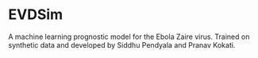 # EVDSim
A machine learning prognostic model for the Ebola Zaire virus. Trained on synthetic data and developed by Siddhu Pendyala and Pranav Kokati.
